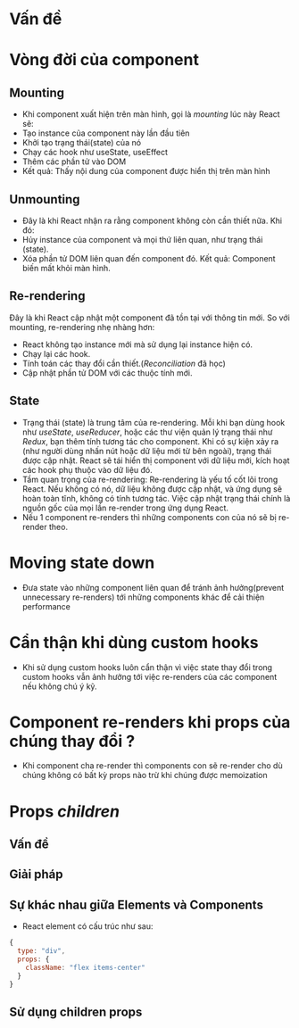 # Vấn đề

# Vòng đời của component

## Mounting

- Khi component xuất hiện trên màn hình, gọi là _mounting_ lúc này React sẽ:
- Tạo instance của component này lần đầu tiên
- Khởi tạo trạng thái(state) của nó
- Chạy các hook như useState, useEffect
- Thêm các phần tử vào DOM
- Kết quả: Thấy nội dung của component được hiển thị trên màn hình

## Unmounting

- Đây là khi React nhận ra rằng component không còn cần thiết nữa. Khi đó:
- Hủy instance của component và mọi thứ liên quan, như trạng thái (state).
- Xóa phần tử DOM liên quan đến component đó. Kết quả: Component biến mất khỏi màn hình.

## Re-rendering

Đây là khi React cập nhật một component đã tồn tại với thông tin mới. So với mounting, re-rendering nhẹ nhàng hơn:

- React không tạo instance mới mà sử dụng lại instance hiện có.
- Chạy lại các hook.
- Tính toán các thay đổi cần thiết.(_Reconciliation_ đã học)
- Cập nhật phần tử DOM với các thuộc tính mới.

## State

- Trạng thái (state) là trung tâm của re-rendering. Mỗi khi bạn dùng hook như _useState_, _useReducer_, hoặc các thư viện quản lý trạng thái như _Redux_, bạn thêm tính tương tác cho component. Khi có sự kiện xảy ra (như người dùng nhấn nút hoặc dữ liệu mới từ bên ngoài), trạng thái được cập nhật. React sẽ tái hiển thị component với dữ liệu mới, kích hoạt các hook phụ thuộc vào dữ liệu đó.
- Tầm quan trọng của re-rendering: Re-rendering là yếu tố cốt lõi trong React. Nếu không có nó, dữ liệu không được cập nhật, và ứng dụng sẽ hoàn toàn tĩnh, không có tính tương tác. Việc cập nhật trạng thái chính là nguồn gốc của mọi lần re-render trong ứng dụng React.
- Nếu 1 component re-renders thì những components con của nó sẽ bị re-render theo.

# Moving state down

- Đưa state vào những component liên quan để tránh ảnh hưởng(prevent unnecessary re-renders) tới những components khác để cải thiện performance

# Cẩn thận khi dùng custom hooks

- Khi sử dụng custom hooks luôn cẩn thận vì việc state thay đổi trong custom hooks vẫn ảnh hưởng tới việc re-renders của các component nếu không chú ý kỹ.

# Component re-renders khi props của chúng thay đổi ?

- Khi component cha re-render thì components con sẽ re-render cho dù chúng không có bất kỳ props nào trừ khi chúng được memoization

# Props _children_

## Vấn đề

## Giải pháp

## Sự khác nhau giữa Elements và Components

- React element có cấu trúc như sau:

```js
{
  type: "div",
  props: {
    className: "flex items-center"
  }
}
```

## Sử dụng children props
